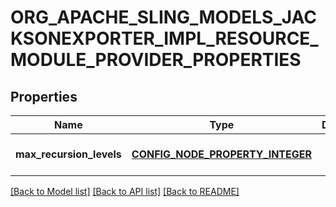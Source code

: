 # ORG_APACHE_SLING_MODELS_JACKSONEXPORTER_IMPL_RESOURCE_MODULE_PROVIDER_PROPERTIES

## Properties
Name | Type | Description | Notes
------------ | ------------- | ------------- | -------------
**max_recursion_levels** | [**CONFIG_NODE_PROPERTY_INTEGER**](configNodePropertyInteger.md) |  | [optional] [default to null]

[[Back to Model list]](../README.md#documentation-for-models) [[Back to API list]](../README.md#documentation-for-api-endpoints) [[Back to README]](../README.md)


